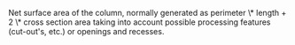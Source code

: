 Net surface area of the column, normally generated as perimeter \\* length + 2 \\* cross section area taking into account possible processing features (cut-out's, etc.) or openings and recesses.
